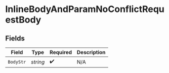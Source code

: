 # InlineBodyAndParamNoConflictRequestBody


## Fields

| Field              | Type               | Required           | Description        |
| ------------------ | ------------------ | ------------------ | ------------------ |
| `BodyStr`          | *string*           | :heavy_check_mark: | N/A                |